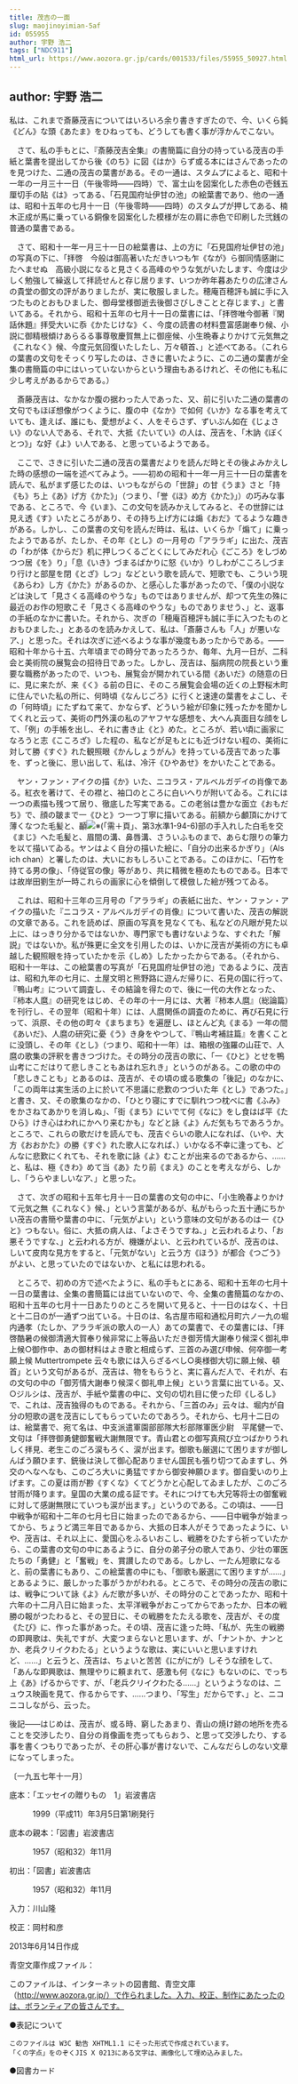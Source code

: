 ```yaml
---
title: 茂吉の一面
slug: maojinoyimian-5af
id: 055955
author: 宇野 浩二
tags: ["NDC911"]
html_url: https://www.aozora.gr.jp/cards/001533/files/55955_50927.html
---
```


## author: 宇野 浩二

私は、これまで斎藤茂吉についてはいろいろ余り書きすぎたので、今、いくら鈍《どん》な頭《あたま》をひねっても、どうしても書く事が浮かんでこない。

　さて、私の手もとに、『斎藤茂吉全集』の書簡篇に自分の持っている茂吉の手紙と葉書を提出してから後《のち》に図《はか》らず或る本にはさんであったのを見つけた、二通の茂吉の葉書がある。その一通は、スタムプによると、昭和十一年の一月三十一日（午後零時――四時）で、富士山を図案化した赤色の壱銭五厘切手の貼《は》ってある、「石見国府址伊甘の池」の絵葉書であり、他の一通は、昭和十五年の七月十一日（午後零時――四時）のスタムプが押してある、楠木正成が馬に乗っている銅像を図案化した模様が左の肩に赤色で印刷した弐銭の普通の葉書である。

　さて、昭和十一年一月三十一日の絵葉書は、上の方に「石見国府址伊甘の池」の写真の下に、「拝啓　今般は御高著いただきいつも乍《なが》ら御同情感謝にたへませぬ　高級小説になると見さくる高峰のやうな気がいたします、今度は少しく勉強して繰返して拝読せんと存じ居ります、いつか昨年暮あたりの広津さんの貴堂の御文の評がありましたが、実に敬服しました。穂庵百穂評も誠に手に入つたものとおもひました、御母堂様御逝去後御さびしきことと存じます、」と書いてある。それから、昭和十五年の七月十一日の葉書には、「拝啓唯今御著『閑話休題』拝受大いに忝《かたじけな》く、今度の読書の材料豊富感謝奉り候、小説に御精根傾けあらるる事尊敬慶賀無上に御座候、小生晩春よりかけて元気無之《これなく》候、今度元気回復いたしたし、万々頓首、」と述べてある。（これらの葉書の文句をそっくり写したのは、さきに書いたように、この二通の葉書が全集の書簡篇の中にはいっていないからという理由もあるけれど、その他にも私に少し考えがあるからである。）

　斎藤茂吉は、なかなか腹の据わった人であった、又、前に引いた二通の葉書の文句でもほぼ想像がつくように、腹の中《なか》で如何《いか》なる事を考えていても、逢えば、誰にも、愛想がよく、人をそらさず、ずいぶん如在《じょさい》のない人である、それで、大抵《たいてい》の人は、茂吉を、「木訥《ぼくとつ》」な好《よ》い人である、と思っているようである。

　ここで、さきに引いた二通の茂吉の葉書だよりを読んだ時とその後よみかえした時の感想の一端を述べてみよう。――初めの昭和十一年一月三十一日の葉書を読んで、私がまず感じたのは、いつもながらの「世辞」の甘《うま》さと「持《も》ち上《あ》げ方《かた》」（つまり、「誉《ほ》め方《かた》」）の巧みな事である、ところで、今《いま》、この文句を読みかえしてみると、その世辞には見え透《す》いたところがあり、その持ち上げ方には煽《おだ》てるような趣きがある。しかし、この葉書の文句を読んだ時は、私は、いくらか「煽て」に乗ったようであるが、たしか、その年《とし》の一月号の「アララギ」に出た、茂吉の「わが体《からだ》机に押しつくるごとくにしてみだれ心《ごころ》をしづめつつ居《を》り」「息《いき》づまるばかりに怒《いか》りしわがこころしづまり行けと部屋を閉《とざ》しつ」などという歌を読んで、短歌でも、こういう現《あらわ》し方《かた》があるのか、と感心した事があったので、「僕の小説などは決して「見さくる高峰のやうな」ものではありませんが、却つて先生の殊に最近のお作の短歌こそ「見さくる高峰のやうな」ものでありませう、」と、返事の手紙のなかに書いた。それから、次ぎの「穂庵百穂評も誠に手に入つたものとおもひました、」とあるのを読みかえして、私は、「斎藤さんも「人」が悪いなア、」と思った。それは次ぎに述べるような事が幾度もあったからである。――昭和十年から十五、六年頃までの時分であったろうか、毎年、九月一日が、二科会と美術院の展覧会の招待日であった。しかし、茂吉は、脳病院の院長という重要な職務があったので、いつも、展覧会が開かれている間《あいだ》の随意の日に、見に来たが、来《く》る前の日に、そのころ展覧会会場の近くの上野桜木町に住んでいた私の所に、何時頃《なんじごろ》に行くと速達の葉書をよこし、その「何時頃」にたずねて来て、かならず、どういう絵が印象に残ったかを聞かしてくれと云って、美術の門外漢の私のアヤフヤな感想を、大へん真面目な顔をして、「例」の手帳を出し、それに書き止《と》めた。ところが、若い頃に画家になろうと志《こころざ》した程の、私などが足もとにも近づけない程の、美術に対して勝《すぐ》れた観照眼《かんしょうがん》を持っている茂吉であった事を、ずっと後に、思い出して、私は、冷汗《ひやあせ》をかいたことである。




　ヤン・ファン・アイクの描《か》いた、ニコラス・アルベルガデイの肖像である。紅衣を著けて、その襟と、袖口のところに白いへりが附いてゐる。これには一つの素描も残つて居り、徹底した写実である。この老翁は豊かな面立《おもだち》で、顔の皺まで一《ひと》つ一つ丁寧に描いてある。前額から顱頂にかけて薄くなつた毛髪と、顳![※(「需＋頁」、第3水準1-94-6)](https://www.aozora.gr.jp/cards/001533/files/../../../gaiji/1-94/1-94-06.png)部の手入れした白毛を交《まじ》へた毛髪と、眉間の溝、鼻唇溝、さういふものまで、あらむ限りの筆力を以て描いてゐる。ヤンはよく自分の描いた絵に、「自分の出来るかぎり」（Als ich chan）と署したのは、大いにおもしろいことである。このほかに、「石竹を持てる男の像」、「侍従官の像」等があり、共に精微を極めたものである。日本では故岸田劉生が一時これらの画家に心を傾倒して模倣した絵が残つてゐる。





　これは、昭和十三年の三月号の「アララギ」の表紙に出た、ヤン・ファン・アイクの描いた『ニコラス・アルベルガデイの肖像』について書いた、茂吉の解説の文章である。これを読めば、原画の写真を見なくても、私などの凡眼が見た以上に、はっきり分かるではないか、専門家でも書けないような、すぐれた「解説」ではないか。私が殊更に全文を引用したのは、いかに茂吉が美術の方にも卓越した観照眼を持っていたかを示《しめ》したかったからである。（それから、昭和十一年は、この絵葉書の写真が「石見国府址伊甘の池」であるように、茂吉は、昭和九年の七月に、土屋文明と熊野路に遊んだ帰りに、石見の国に行って、『鴨山考』について調査し、その結論を得たので、後に一代の大作となった、『柿本人麿』の研究をはじめ、その年の十一月には、大著『柿本人麿』（総論篇）を刊行し、その翌年（昭和十年）には、人麿関係の調査のために、再び石見に行って、浜原、その他の町々《まちまち》を遍歴し、ほとんど丸《まる》一年の間《あいだ》、人麿の研究に憂《う》き身をやつして、『鴨山考補註篇』を書くことに没頭し、その年《とし》（つまり、昭和十一年）は、箱根の強羅の山荘で、人麿の歌集の評釈を書きつづけた。その時分の茂吉の歌に、「一《ひと》とせを鴨山考にこだはりて悲しきこともあはれ忘れき」というのがある。この歌の中の「悲しきことも」とあるのは、茂吉が、その頃の或る歌集の「後記」のなかに、「この両年は実生活の上に於いて不思議に悲歎のつづいた年《とし》であつた。」と書き、又、その歌集のなかの、「ひとり寝にすでに馴れつつ枕べに書《ふみ》をかさねてあかりを消しぬ」、「街《まち》にいでて何《なに》をし食はば平《たひら》けき心はわれにかへり来むかも」などと詠《よ》んだ気もちであろうか。ところで、これらの歌だけを読んでも、茂吉ぐらいの歌人になれば、（いや、大方《おおかた》の勝《すぐ》れた歌人になれば、）いかなる不幸に逢っても、どんなに悲歎にくれても、それを歌に詠《よ》むことが出来るのであるから、……と、私は、極《きわ》めて当《あ》たり前《まえ》のことを考えながら、しかし、「うらやましいなア、」と思った。

　さて、次ぎの昭和十五年七月十一日の葉書の文句の中に、「小生晩春よりかけて元気之無《これなく》候、」という言葉があるが、私がもらった五十通にちかい茂吉の書簡や葉書の中に、「元気がよい」という意味の文句があるのは一《ひと》つもない。俗に、大抵の病人は、「よさそうですね、」と云われるより、「お悪そうですな、」と云われる方が、機嫌がよい、と云われているが、茂吉のは、しいて皮肉な見方をすると、「元気がない」と云う方《ほう》が都合《つごう》がよい、と思っていたのではないか、と私には思われる。

　ところで、初めの方で述べたように、私の手もとにある、昭和十五年の七月十一日の葉書は、全集の書簡篇には出ていないので、今、全集の書簡篇のなかの、昭和十五年の七月十一日あたりのところを開いて見ると、十一日のはなく、十日と十二日のが一通ずつ出ている。十日のは、名古屋市昭和通松月町六ノ一九の堀内通孝（たしか、アララギ派の歌人の一人）あての葉書で、その葉書には、「拝啓酷暑の候御清適大賀奉り候非常に上等品いただき御芳情大謝奉り候深く御礼申上候○御作中、あの御材料はよき歌と相成らず、三首のみ選び申候、何卒御一考願上候 Muttertrompete 云々も歌には入らざるべし○奥様御大切に願上候、頓首」という文句があるが、茂吉は、物をもらうと、実に喜んだ人で、それが、右の文句の中の「御芳情大謝奉り候深く御礼申上候」という言葉に出ている。又、○ジルシは、茂吉が、手紙や葉書の中に、文句の切れ目に使った印《しるし》で、これは、茂吉独得のものである。それから、「三首のみ」云々は、堀内が自分の短歌の選を茂吉にしてもらっていたのであろう。それから、七月十二日のは、絵葉書で、宛て名は、中支派遣軍園部部隊大杉部隊軍医少尉　平尾健一で、文句は「拝啓御勇健御奮戦大謝無限です。青山君との御写真飛び立つばかりうれしく拝見、老生このごろ涙もろく、涙が出ます。御歌も厳選にて困りますが御しんばう願ひます、銃後は決して御心配ありません国民も張り切つてゐますし、外交のへなへなも、このごろ大いに勇猛ですから御安神願ひます。御自愛いのり上げます。この夏は雨が尠《すくな》くてどうかと心配してゐましたが、このごろ甘雨が降ります。皇国の大業の成る証です。それにつけても大兄等将士の御奮戦に対して感謝無限にていつも涙が出ます。」というのである。この頃は、――日中戦争が昭和十二年の七月七日に始まったのであるから、――日中戦争が始まってから、ちょうど満三年目であるから、大抵の日本人がそうであったように、いや、茂吉は、それ以上に、愛国心をふるいおこし、戦勝をひたすら祈っていたから、この葉書の文句の中にあるように、自分の弟子分の歌人であり、少壮の軍医たちの「勇健」と「奮戦」を、賞讃したのである。しかし、一たん短歌になると、前の葉書にもあり、この絵葉書の中にも、「御歌も厳選にて困りますが……」とあるように、厳しかった事がうかがわれる。ところで、その時分の茂吉の歌には、戦争について詠《よ》んだ歌が多いが、その時分のことであったか、昭和十六年の十二月八日に始まった、太平洋戦争がおこってからであったか、日本の戦勝の報がつたわると、その翌日に、その戦勝をたたえる歌を、茂吉が、その度《たび》に、作った事があった。その頃、茂吉に逢った時、「私が、先生の戦勝の即興歌は、失礼ですが、大変つまらないと思います、が、「ナントか、ナンとか、老兵クリイクわたる」というような歌は、実にいいと思いますけれど、……」と云うと、茂吉は、ちょいと苦苦《にがにが》しそうな顔をして、「あんな即興歌は、無理やりに頼まれて、感激も何《なに》もないのに、でっち上《あ》げるからです、が、「老兵クリイクわたる……」というようなのは、ニュウス映画を見て、作るからです、……つまり、「写生」だからです、」と、ニコニコしながら、云った。



後記――はじめは、茂吉が、或る時、窮したあまり、青山の焼け跡の地所を売ることを交渉したり、自分の肖像画を売ってもらおう、と思って交渉したり、する事を書くつもりであったが、その肝心事が書けないで、こんなだらしのない文章になってしまった。



〔一九五七年十一月〕















底本：「エッセイの贈りもの　1」岩波書店

　　　1999（平成11）年3月5日第1刷発行

底本の親本：「図書」岩波書店

　　　1957（昭和32）年11月

初出：「図書」岩波書店

　　　1957（昭和32）年11月

入力：川山隆

校正：岡村和彦

2013年6月14日作成

青空文庫作成ファイル：

このファイルは、インターネットの図書館、青空文庫（http://www.aozora.gr.jp/）で作られました。入力、校正、制作にあたったのは、ボランティアの皆さんです。











●表記について


	このファイルは W3C 勧告 XHTML1.1 にそった形式で作成されています。
	「くの字点」をのぞくJIS X 0213にある文字は、画像化して埋め込みました。







●図書カード